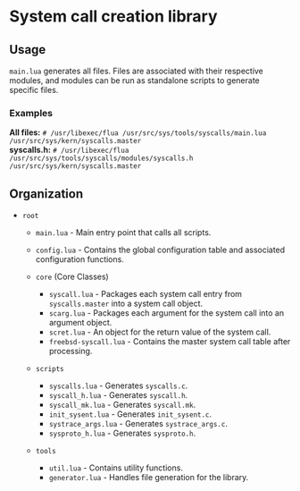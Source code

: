 # System call creation library

## Usage
`main.lua` generates all files.
Files are associated with their respective modules, and modules can be run as
standalone scripts to generate specific files.

### Examples
**All files:**
`# /usr/libexec/flua /usr/src/sys/tools/syscalls/main.lua /usr/src/sys/kern/syscalls.master`
<br>
**syscalls.h:**
`# /usr/libexec/flua /usr/src/sys/tools/syscalls/modules/syscalls.h /usr/src/sys/kern/syscalls.master`

## Organization
* `root`
  * `main.lua` - Main entry point that calls all scripts.
  * `config.lua` - Contains the global configuration table and associated
                   configuration functions.

  * `core` (Core Classes)
    * `syscall.lua` - Packages each system call entry from `syscalls.master`
                      into a system call object.
    * `scarg.lua` - Packages each argument for the system call into an argument
                    object.
    * `scret.lua` - An object for the return value of the system call.
    * `freebsd-syscall.lua` - Contains the master system call table after
                              processing.

  * `scripts`
    * `syscalls.lua` - Generates `syscalls.c`.
    * `syscall_h.lua` - Generates `syscall.h`.
    * `syscall_mk.lua` - Generates `syscall.mk`.
    * `init_sysent.lua` - Generates `init_sysent.c`.
    * `systrace_args.lua` - Generates `systrace_args.c`.
    * `sysproto_h.lua` - Generates `sysproto.h`.

  * `tools`
    * `util.lua` - Contains utility functions.
    * `generator.lua` - Handles file generation for the library.
